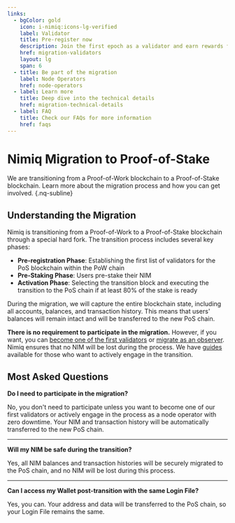 ```yaml
---
links:
  - bgColor: gold
    icon: i-nimiq:icons-lg-verified
    label: Validator
    title: Pre-register now
    description: Join the first epoch as a validator and earn rewards from the very beginning
    href: migration-validators
    layout: lg
    span: 6
  - title: Be part of the migration
    label: Node Operators
    href: node-operators
  - label: Learn more
    title: Deep dive into the technical details
    href: migration-technical-details
  - label: FAQ
    title: Check our FAQs for more information
    href: faqs
---
```


# Nimiq Migration to Proof-of-Stake

We are transitioning from a Proof-of-Work blockchain to a Proof-of-Stake blockchain. Learn more about the migration process and how you can get involved. {.nq-subline}

<Grid class="nq-raw" :items="$frontmatter.links" mt-64 />

## Understanding the Migration

Nimiq is transitioning from a Proof-of-Work to a Proof-of-Stake blockchain through a special hard fork. The transition process includes several key phases:

- **Pre-registration Phase**: Establishing the first list of validators for the PoS blockchain within the PoW chain
- **Pre-Staking Phase**: Users pre-stake their NIM
- **Activation Phase**: Selecting the transition block and executing the transition to the PoS chain if at least 80% of the stake is ready

During the migration, we will capture the entire blockchain state, including all accounts, balances, and transaction history. This means that users' balances will remain intact and will be transferred to the new PoS chain.

**There is no requirement to participate in the migration.** However, if you want, you can [become one of the first validators](migration-validators) or [migrate as an observer](node-operators). Nimiq ensures that no NIM will be lost during the process. We have [guides](#nimiq-migration-to-proof-of-stake) available for those who want to actively engage in the transition.

## Most Asked Questions

**Do I need to participate in the migration?**

No, you don't need to participate unless you want to become one of our first validators or actively engage in the process as a node operator with zero downtime. Your NIM and transaction history will be automatically transferred to the new PoS chain.

---

**Will my NIM be safe during the transition?**

Yes, all NIM balances and transaction histories will be securely migrated to the PoS chain, and no NIM will be lost during this process.

---

**Can I access my Wallet post-transition with the same Login File?**

Yes, you can. Your address and data will be transferred to the PoS chain, so your Login File remains the same.
